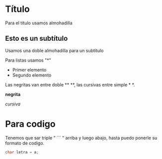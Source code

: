 # Título 

Para el título usamos almohadilla

## Esto es un subtítulo

Usamos una doble almohadilla para un subtítulo

Para listas usamos "*"
* Primer elemento
* Segundo elemento

Las negritas van entre doble ** **, las cursivas entre simple * *.

**negrita**

*cursiva*

# Para codigo
Tenemos que sar triple " ``` " arriba y luego abajo, hasta puedo ponerle su formato de codigo.
```java
char letra = a;
```




